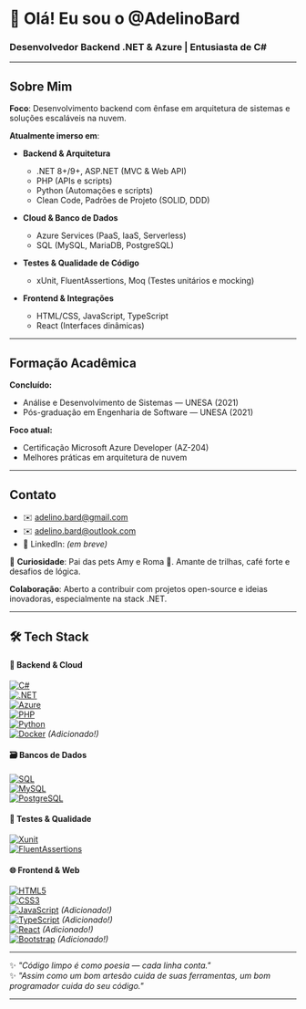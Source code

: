 # 👋 Olá! Eu sou o @AdelinoBard

### Desenvolvedor Backend .NET & Azure | Entusiasta de C#

---

## Sobre Mim

**Foco**: Desenvolvimento backend com ênfase em arquitetura de sistemas e soluções escaláveis na nuvem.

**Atualmente imerso em**:

- **Backend & Arquitetura**

  - .NET 8+/9+, ASP.NET (MVC & Web API)
  - PHP (APIs e scripts)
  - Python (Automações e scripts)
  - Clean Code, Padrões de Projeto (SOLID, DDD)

- **Cloud & Banco de Dados**

  - Azure Services (PaaS, IaaS, Serverless)
  - SQL (MySQL, MariaDB, PostgreSQL)

- **Testes & Qualidade de Código**

  - xUnit, FluentAssertions, Moq (Testes unitários e mocking)

- **Frontend & Integrações**

  - HTML/CSS, JavaScript, TypeScript
  - React (Interfaces dinâmicas)

---

## Formação Acadêmica

**Concluído:**

- Análise e Desenvolvimento de Sistemas — UNESA (2021)
- Pós-graduação em Engenharia de Software — UNESA (2021)

**Foco atual:**

- Certificação Microsoft Azure Developer (AZ-204)
- Melhores práticas em arquitetura de nuvem

---

## Contato

- ✉️ [adelino.bard@gmail.com](mailto:adelino.bard@gmail.com)
- ✉️ [adelino.bard@outlook.com](mailto:adelino.bard@outlook.com)
- 🔗 LinkedIn: _(em breve)_

🐾 **Curiosidade**: Pai das pets Amy e Roma 🐶. Amante de trilhas, café forte e desafios de lógica.

**Colaboração**: Aberto a contribuir com projetos open-source e ideias inovadoras, especialmente na stack .NET.

---

## **🛠️ Tech Stack**

#### **📌 Backend & Cloud**

[![C#](https://img.shields.io/badge/C%23-239120?logo=c-sharp&logoColor=white)](https://)  
[![.NET](https://img.shields.io/badge/.NET-512BD4?logo=dotnet&logoColor=white)](https://)  
[![Azure](https://img.shields.io/badge/Azure-0089D6?logo=microsoft-azure&logoColor=white)](https://)  
[![PHP](https://img.shields.io/badge/PHP-777BB4?logo=php&logoColor=white)](https://)  
[![Python](https://img.shields.io/badge/Python-3776AB?logo=python&logoColor=white)](https://)  
[![Docker](https://img.shields.io/badge/Docker-2496ED?logo=docker&logoColor=white)](https://) _(Adicionado!)_

#### **🗃️ Bancos de Dados**

[![SQL](https://img.shields.io/badge/SQL-4479A1?logo=sqlite&logoColor=white)](https://)  
[![MySQL](https://img.shields.io/badge/MySQL-4479A1?logo=mysql&logoColor=white)](https://)  
[![PostgreSQL](https://img.shields.io/badge/PostgreSQL-336791?logo=postgresql&logoColor=white)](https://)

#### **🧪 Testes & Qualidade**

[![Xunit](https://img.shields.io/badge/Xunit-007ACC?logo=.net&logoColor=white)](https://)  
[![FluentAssertions](https://img.shields.io/badge/FluentAssertions-512BD4?logo=dotnet&logoColor=white)](https://)

#### **🌐 Frontend & Web**

[![HTML5](https://img.shields.io/badge/HTML5-E34F26?logo=html5&logoColor=white)](https://)  
[![CSS3](https://img.shields.io/badge/CSS3-1572B6?logo=css3&logoColor=white)](https://)  
[![JavaScript](https://img.shields.io/badge/JavaScript-F7DF1E?logo=javascript&logoColor=black)](https://) _(Adicionado!)_  
[![TypeScript](https://img.shields.io/badge/TypeScript-3178C6?logo=typescript&logoColor=white)](https://) _(Adicionado!)_  
[![React](https://img.shields.io/badge/React-61DAFB?logo=react&logoColor=black)](https://) _(Adicionado!)_  
[![Bootstrap](https://img.shields.io/badge/Bootstrap-7952B3?logo=bootstrap&logoColor=white)](https://) _(Adicionado!)_

---

✨ _"Código limpo é como poesia — cada linha conta."_  
✨ _"Assim como um bom artesão cuida de suas ferramentas, um bom programador cuida do seu código."_

---
